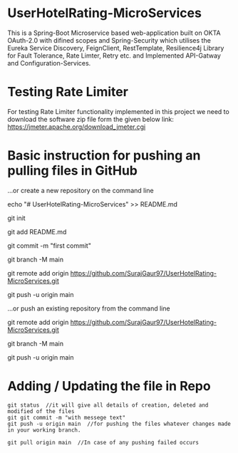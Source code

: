 # UserHotelRating-MicroServices
This is a Spring-Boot Microservice based web-application built on OKTA OAuth-2.0 with difined scopes and Spring-Security which utilises the Eureka Service Discovery, FeignClient, RestTemplate, Resilience4j Library for 
Fault Tolerance, Rate Limter, Retry etc. and Implemented API-Gatway and Configuration-Services.

# Testing Rate Limiter 
For testing Rate Limiter functionality implemented in this project we need to download the software zip file form the given below link:
https://jmeter.apache.org/download_jmeter.cgi

# Basic instruction for pushing an pulling files in GitHub
…or create a new repository on the command line

echo "# UserHotelRating-MicroServices" >> README.md

git init

git add README.md

git commit -m "first commit"

git branch -M main

git remote add origin https://github.com/SurajGaur97/UserHotelRating-MicroServices.git

git push -u origin main


…or push an existing repository from the command line

git remote add origin https://github.com/SurajGaur97/UserHotelRating-MicroServices.git

git branch -M main

git push -u origin main

# Adding / Updating the file in Repo
    git status  //it will give all details of creation, deleted and modified of the files
    git git commit -m "with messege text"
    git push -u origin main  //for pushing the files whatever changes made in your working branch.
    
    git pull origin main  //In case of any pushing failed occurs
    
